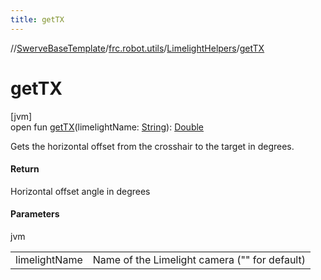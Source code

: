 ```yaml
---
title: getTX
---
```

//[SwerveBaseTemplate](../../../index.html)/[frc.robot.utils](../index.html)/[LimelightHelpers](index.html)/[getTX](get-t-x.html)



# getTX



[jvm]\
open fun [getTX](get-t-x.html)(limelightName: [String](https://docs.oracle.com/javase/8/docs/api/java/lang/String.html)): [Double](https://kotlinlang.org/api/latest/jvm/stdlib/kotlin/-double/index.html)



Gets the horizontal offset from the crosshair to the target in degrees.



#### Return



Horizontal offset angle in degrees



#### Parameters


jvm

| | |
|---|---|
| limelightName | Name of the Limelight camera (&quot;&quot; for default) |




